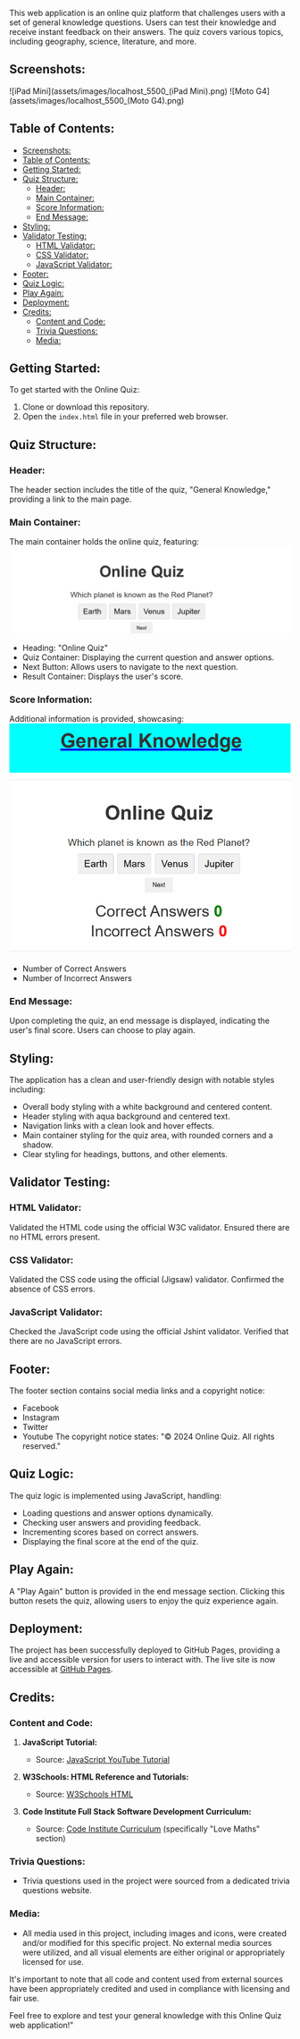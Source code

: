 
This web application is an online quiz platform that challenges users with a set of general knowledge questions. Users can test their knowledge and receive instant feedback on their answers. The quiz covers various topics, including geography, science, literature, and more.

## Screenshots:
![iPad Mini](assets/images/localhost_5500_(iPad Mini).png)
![Moto G4](assets/images/localhost_5500_(Moto G4).png)

## Table of Contents:
- [Screenshots:](#screenshots)
- [Table of Contents:](#table-of-contents)
- [Getting Started:](#getting-started)
- [Quiz Structure:](#quiz-structure)
  - [Header:](#header)
  - [Main Container:](#main-container)
  - [Score Information:](#score-information)
  - [End Message:](#end-message)
- [Styling:](#styling)
- [Validator Testing:](#validator-testing)
  - [HTML Validator:](#html-validator)
  - [CSS Validator:](#css-validator)
  - [JavaScript Validator:](#javascript-validator)
- [Footer:](#footer)
- [Quiz Logic:](#quiz-logic)
- [Play Again:](#play-again)
- [Deployment:](#deployment)
- [Credits:](#credits)
  - [Content and Code:](#content-and-code)
  - [Trivia Questions:](#trivia-questions)
  - [Media:](#media)

## Getting Started:
To get started with the Online Quiz:
1. Clone or download this repository.
2. Open the `index.html` file in your preferred web browser.

## Quiz Structure:
### Header:
The header section includes the title of the quiz, "General Knowledge," providing a link to the main page.

### Main Container:
The main container holds the online quiz, featuring:
![Questions Area](assets/images/questionsArea.png)
- Heading: "Online Quiz"
- Quiz Container: Displaying the current question and answer options.
- Next Button: Allows users to navigate to the next question.
- Result Container: Displays the user's score.

### Score Information:
Additional information is provided, showcasing:
![Scores](assets/images/scores.png)
- Number of Correct Answers
- Number of Incorrect Answers

### End Message:
Upon completing the quiz, an end message is displayed, indicating the user's final score. Users can choose to play again.

## Styling:
The application has a clean and user-friendly design with notable styles including:
- Overall body styling with a white background and centered content.
- Header styling with aqua background and centered text.
- Navigation links with a clean look and hover effects.
- Main container styling for the quiz area, with rounded corners and a shadow.
- Clear styling for headings, buttons, and other elements.

## Validator Testing:
### HTML Validator:
Validated the HTML code using the official W3C validator. Ensured there are no HTML errors present.

### CSS Validator:
Validated the CSS code using the official (Jigsaw) validator. Confirmed the absence of CSS errors.

### JavaScript Validator:
Checked the JavaScript code using the official Jshint validator. Verified that there are no JavaScript errors.

## Footer:
The footer section contains social media links and a copyright notice:
- Facebook
- Instagram
- Twitter
- Youtube
The copyright notice states: "&copy; 2024 Online Quiz. All rights reserved."

## Quiz Logic:
The quiz logic is implemented using JavaScript, handling:
- Loading questions and answer options dynamically.
- Checking user answers and providing feedback.
- Incrementing scores based on correct answers.
- Displaying the final score at the end of the quiz.

## Play Again:
A "Play Again" button is provided in the end message section. Clicking this button resets the quiz, allowing users to enjoy the quiz experience again.

## Deployment:
The project has been successfully deployed to GitHub Pages, providing a live and accessible version for users to interact with. The live site is now accessible at [GitHub Pages](https://github.com/tochi-bot/OnlineQuiz_General.git).

## Credits:
### Content and Code:
1. **JavaScript Tutorial:**
   - Source: [JavaScript YouTube Tutorial](https://www.youtube.com/watch?v=SBmSRK3feww)

2. **W3Schools: HTML Reference and Tutorials:**
   - Source: [W3Schools HTML](https://www.w3schools.com/html/)

3. **Code Institute Full Stack Software Development Curriculum:**
   - Source: [Code Institute Curriculum](https://learn.codeinstitute.net/ci_program/diplomainfullstacksoftwarecommoncurriculum) (specifically "Love Maths" section)

### Trivia Questions:
- Trivia questions used in the project were sourced from a dedicated trivia questions website.

### Media:
- All media used in this project, including images and icons, were created and/or modified for this specific project. No external media sources were utilized, and all visual elements are either original or appropriately licensed for use.

It's important to note that all code and content used from external sources have been appropriately credited and used in compliance with licensing and fair use.

Feel free to explore and test your general knowledge with this Online Quiz web application!"
